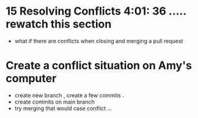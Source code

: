 # 15 Resolving Conflicts        4:01: 36 ..... rewatch this section

- what if there are conflicts when closing and merging a pull request 



# Create a conflict situation on Amy's computer 

- create new branch , create a few commits .
- create commits on main branch 
- try merging that would case conflict ... 
